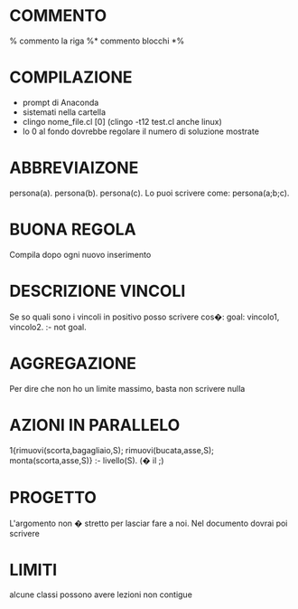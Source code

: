 # COMMENTO
% commento la riga
%* commento blocchi *%

# COMPILAZIONE
- prompt di Anaconda
- sistemati nella cartella
- clingo nome_file.cl [0] (clingo -t12 test.cl anche linux)
- lo 0 al fondo dovrebbe regolare il numero di soluzione mostrate


# ABBREVIAIZONE
persona(a).
persona(b).
persona(c).
Lo puoi scrivere come: persona(a;b;c).

# BUONA REGOLA
Compila dopo ogni nuovo inserimento

# DESCRIZIONE VINCOLI
Se so quali sono i vincoli in positivo posso scrivere cos�:
goal: vincolo1, vincolo2.
:- not goal.

# AGGREGAZIONE
Per dire che non ho un limite massimo, basta non scrivere nulla

# AZIONI IN PARALLELO
1{rimuovi(scorta,bagagliaio,S); rimuovi(bucata,asse,S); monta(scorta,asse,S)} :- livello(S).
(� il ;)

# PROGETTO
L'argomento non � stretto per lasciar fare a noi. Nel documento dovrai poi scrivere 

# LIMITI
alcune classi possono avere lezioni non contigue
